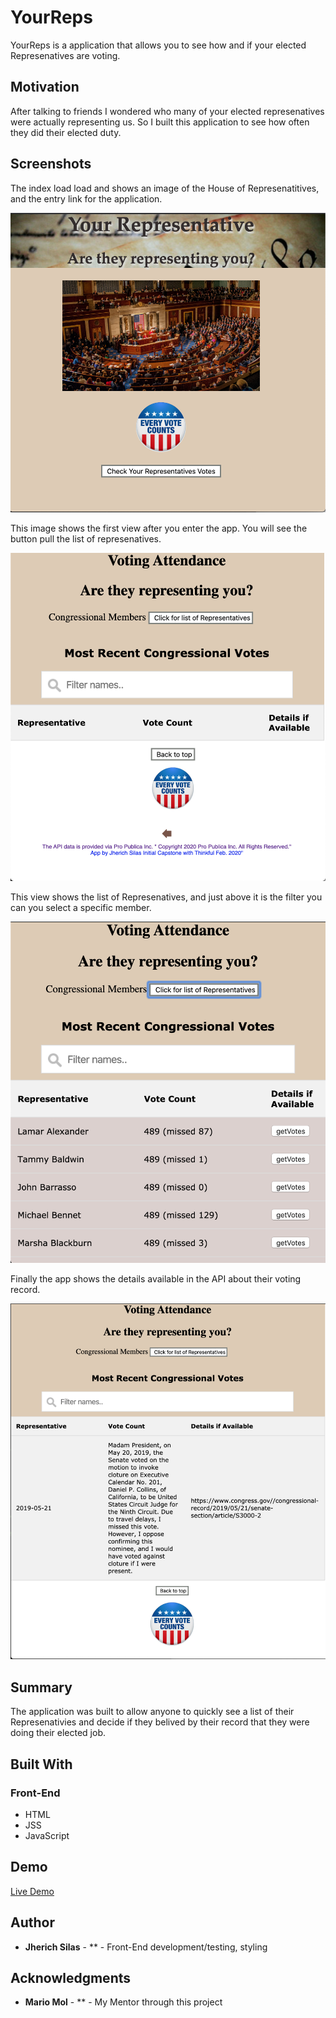 # YourReps

YourReps is a application that allows you to see how and if your elected Represenatives are voting. 

## Motivation

After talking to friends I wondered who many of your elected represenatives were actually representing us. So I built this application to see how often they did their elected duty.

## Screenshots

The index load load and shows an image of the House of Represenatitives, and the entry link for the application.

![Index ](YourReps_Index.png)

This image shows the first view after you enter the app.  You will see the button pull the list of represenatives.

![Entry into the app](YourReps_EmptyCount.png)

This view shows the list of Represenatives, and just above it is the filter you can you select a specific member.

![List of Reps](YourReps_Pop_Count.png)

Finally the app shows the details available in the API about their voting record.

![Voting Details](YourReps_Details.png)

## Summary

The application was built to allow anyone to quickly see a list of their Represenativies and decide if they belived by their record that they were doing their elected job.

## Built With

### Front-End

* HTML
* JSS
* JavaScript

## Demo

[Live Demo](https://jjsilas.github.io/your_reps/)

## Author

* **Jherich Silas** - ** - Front-End development/testing, styling

## Acknowledgments

* **Mario Mol** - ** - My Mentor through this project
